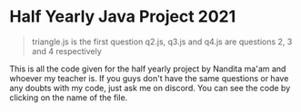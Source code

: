 # Half Yearly Java Project 2021

> triangle.js is the first question
> q2.js, q3.js and q4.js are questions 2, 3 and 4 respectively

This is all the code given for the half yearly project by Nandita ma'am and whoever my teacher is. If you guys don't have the same questions or have any doubts with my code, just ask me on discord. You can see the code by clicking on the name of the file.
